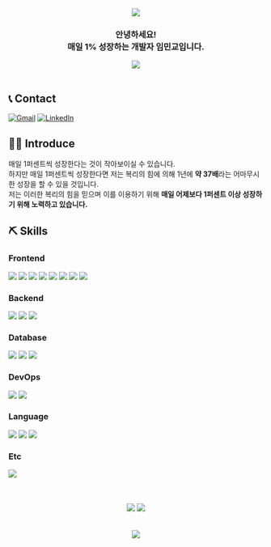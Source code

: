 <!-- Header -->
<div align="center">
  <img src="https://capsule-render.vercel.app/api?type=waving&height=200&text=Lim%20MinKyo&fontAlign=50&fontAlignY=40&color=gradient">
</div>

<!-- Main -->

<div align="center">
  <h3>
    안녕하세요! 
    <br>
    매일 1% 성장하는 개발자 임민교입니다.
  </h3>
</div>

<div align="center">
  <a href="https://limminkyo.notion.site/1-4bf4fae4b2a9406faac0f125e9aa53d0?pvs=4">
    <img src="https://img.shields.io/badge/Resume/Portfolio-FFFFFF?style=for-the-badge&logo=Notion&logoColor=black">
  </a>
</div>

<br>

## 📞 Contact

[![Gmail](https://img.shields.io/badge/Gmail-EA4335?style=flat-square&logo=Gmail&logoColor=white)](mailto:story14547@gmail.com)
[![LinkedIn](https://img.shields.io/badge/-LinkedIn-0077b5?style=flat-square&logo=linkedin&logoColor=white)](https://www.linkedin.com/in/limminkyo)

## 💁🏻 Introduce

매일 1퍼센트씩 성장한다는 것이 작아보이실 수 있습니다. 
<br>
하지만 매일 1퍼센트씩 성장한다면 저는 복리의 힘에 의해 1년에 **약 37배**라는 어마무시한 성장을 할 수 있을 것입니다.
<br>
저는 이러한 복리의 힘을 믿으며 이를 이용하기 위해 **매일 어제보다 1퍼센트 이상 성장하기 위해 노력하고 있습니다.**

## ⛏️ Skills

### Frontend
<div align="left">
  <img src="https://img.shields.io/badge/Next.js-%2320232a.svg?style=flat-square&logo=nextdotjs&logoColor=white">
  <img src="https://img.shields.io/badge/React-61DAFB?style=flat-square&logo=react&logoColor=white">
  <img src="https://img.shields.io/badge/Vue.js-%2320232a.svg?style=flat-square&logo=vuedotjs&logoColor=white&color=%23#4FC08D">
  <img src="https://img.shields.io/badge/React%20Query-FF4154?style=flat-square&logo=react%20query&logoColor=white">
  <img src="https://img.shields.io/badge/Recoil-007af4.svg?style=flat-square&logo=recoil&logoColor=white">
  <img src="https://img.shields.io/badge/TailwindCSS-06B6D4?style=flat-square&logo=tailwindcss&logoColor=white">
  <img src="https://img.shields.io/badge/HTML5-%23E34F26.svg?style=flat-square&logo=html5&logoColor=white">
  <img src="https://img.shields.io/badge/CSS3-%231572B6.svg?style=flat-square&logo=css3&logoColor=white">
</div>
  
### Backend
<div align="left">
  <img src="https://img.shields.io/badge/Nest.js-D91313?style=flat-square&logo=nestjs&logoColor=white">
  <img src="https://img.shields.io/badge/Express.js-000000?style=flat-square&logo=express&logoColor=white">
  <img src="https://img.shields.io/badge/Node.js-%2320232a.svg?style=flat-square&logo=nodedotjs&logoColor=white&color=%23#339933">
</div>

### Database
<div align="left">
  <img src="https://img.shields.io/badge/PostgreSQL-4169e1?style=flat-square&logo=postgresql&logoColor=white">
  <img src="https://img.shields.io/badge/MySQL-00599C?style=flat-square&logo=mysql&logoColor=white">
  <img src="https://img.shields.io/badge/Redis-DC382D?style=flat-square&logo=Redis&logoColor=white">
</div>

### DevOps
<div align="left">
  <img src="https://img.shields.io/badge/AWS-FF9900?style=flat-square&logo=Amazon-AWS&logoColor=white">
  <img src="https://img.shields.io/badge/Docker-2496ED?style=flat-square&logo=Docker&logoColor=white">
</div>

### Language
<div align="left">
  <img src="https://img.shields.io/badge/Typescript-%23007ACC.svg?style=flat-square&logo=typescript&logoColor=white">
  <img src="https://img.shields.io/badge/Javascript-%23323330.svg?style=flat-square&logo=javascript&logoColor=white&color=%23F7DF1E">
  <img src="https://img.shields.io/badge/Python-3670A0?style=flat-square&logo=python&logoColor=white">
</div>

### Etc
<div align="left">
  <img src="https://img.shields.io/badge/GraphQL-E10098?style=flat-square&logo=GraphQL&logoColor=white">
</div>

<br>
<br>
<br>

<!-- Footer -->
<div align="center">
  <img src="https://github-readme-stats.vercel.app/api?username=LimMinKyo&show_icons=true">
  <img src="https://github-readme-stats.vercel.app/api/top-langs/?username=LimMinKyo&show_icons=truetitle_color=004386&icon_color=004386&layout=compact">

  <br>
  <br>
  <br>
    
  <a href="https://hits.seeyoufarm.com">
    <img src="https://hits.seeyoufarm.com/api/count/incr/badge.svg?url=https%3A%2F%2Fgithub.com%2FLimMinKyo%2Fhit-counter&count_bg=%2379C83D&title_bg=%23555555&icon=&icon_color=%23E7E7E7&title=hits&edge_flat=false"/>
  </a>
</div>
